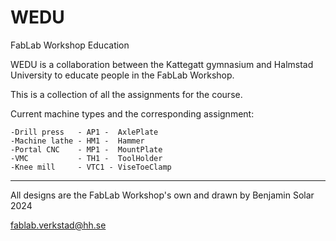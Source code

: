 # WEDU 
FabLab Workshop Education

WEDU is a collaboration between the Kattegatt gymnasium and Halmstad University to
educate people in the FabLab Workshop. 

This is a collection of all the assignments for the course. 

Current machine types and the corresponding assignment:

    -Drill press   - AP1 -  AxlePlate
    -Machine lathe - HM1 -  Hammer
    -Portal CNC    - MP1 -  MountPlate
    -VMC           - TH1 -  ToolHolder
    -Knee mill     - VTC1 - ViseToeClamp

___________________________________________________________________________
All designs are the FabLab Workshop's own and drawn by Benjamin Solar 2024

fablab.verkstad@hh.se